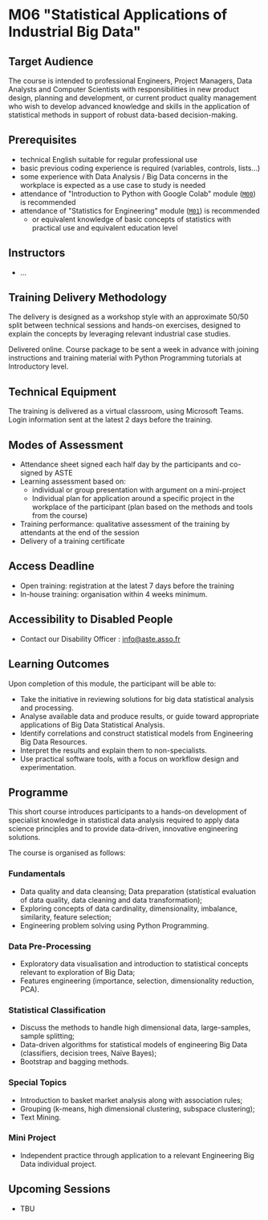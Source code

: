 # M06 "Statistical Applications of Industrial Big Data"

## Target Audience
The course is intended to professional Engineers, Project Managers, Data Analysts and Computer Scientists with responsibilities in new product design, planning and development, or current product quality management who wish to develop advanced knowledge and skills in the application of statistical methods in support of robust data-based decision-making.


## Prerequisites
- technical English suitable for regular professional use
- basic previous coding experience is required (variables, controls, lists...)
- some experience with Data Analysis / Big Data concerns in the workplace is expected as a use case to study is needed
- attendance of "Introduction to Python with Google Colab" module ([`M00`][1]) is recommended
- attendance of "Statistics for Engineering" module ([`M01`][2]) is recommended
    - or equivalent knowledge of basic concepts of statistics with practical use and equivalent education level



## Instructors
- ...



## Training Delivery Methodology
The delivery is designed as a workshop style with an approximate 50/50 split between technical sessions and hands-on exercises, designed to explain the concepts by leveraging relevant industrial case studies.

Delivered online. Course package to be sent a week in advance with joining instructions and training material with Python Programming tutorials at Introductory level.



## Technical Equipment
The training is delivered as a virtual classroom, using Microsoft Teams. Login information sent at the latest 2 days before the training.



## Modes of Assessment
- Attendance sheet signed each half day by the participants and co-signed by ASTE
- Learning assessment based on:
    - individual or group presentation with argument on a mini-project
    - Individual plan for application around a specific project in the workplace of the participant (plan based on the methods and tools from the course)
- Training performance: qualitative assessment of the training by attendants at the end of the session
- Delivery of a training certificate



## Access Deadline
- Open training: registration at the latest 7 days before the training
- In-house training: organisation within 4 weeks minimum.



## Accessibility to Disabled People
- Contact our Disability Officer : info@aste.asso.fr



## Learning Outcomes
Upon completion of this module, the participant will be able to:
- Take the initiative in reviewing solutions for big data statistical analysis and processing.
- Analyse available data and produce results, or guide toward appropriate applications of Big Data Statistical Analysis.
- Identify correlations and construct statistical models from Engineering Big Data Resources.
- Interpret the results and explain them to non-specialists.
- Use practical software tools, with a focus on workflow design and experimentation.



## Programme
This short course introduces participants to a hands-on development of specialist knowledge in statistical data analysis required to apply data science principles and to provide data-driven, innovative engineering solutions.

The course is organised as follows:

### Fundamentals
- Data quality and data cleansing; Data preparation (statistical evaluation of data quality, data cleaning and data transformation);
- Exploring concepts of data cardinality, dimensionality, imbalance, similarity, feature selection;
- Engineering problem solving using Python Programming.

### Data Pre-Processing
- Exploratory data visualisation and introduction to statistical concepts relevant to exploration of Big Data;
- Features engineering (importance, selection, dimensionality reduction, PCA).

### Statistical Classification
- Discuss the methods to handle high dimensional data, large-samples, sample splitting;
- Data-driven algorithms for statistical models of engineering Big Data (classifiers, decision trees, Naïve Bayes);
- Bootstrap and bagging methods.

### Special Topics
- Introduction to basket market analysis along with association rules;
- Grouping (k-means, high dimensional clustering, subspace clustering);
- Text Mining.

### Mini Project
- Independent practice through application to a relevant Engineering Big Data individual project.



## Upcoming Sessions
- TBU



<!-- LINKS -->
[1]: https://github.com/ub-safi/m00-intro-to-python-with-colab 'About M0'
[2]: https://github.com/ub-safi/m01-statistics-for-engineering 'About M1'
